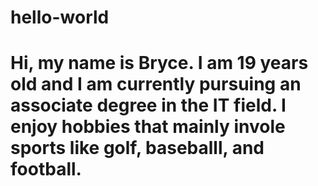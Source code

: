 # hello-world
# Hi, my name is Bryce. I am 19 years old and I am currently pursuing an associate degree in the IT field. I enjoy hobbies that mainly invole sports like golf, baseballl, and football. 
